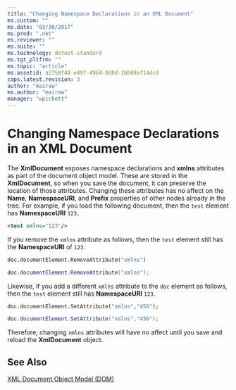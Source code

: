 ```yaml
---
title: "Changing Namespace Declarations in an XML Document"
ms.custom: ""
ms.date: "03/30/2017"
ms.prod: ".net"
ms.reviewer: ""
ms.suite: ""
ms.technology: dotnet-standard
ms.tgt_pltfrm: ""
ms.topic: "article"
ms.assetid: a2758f40-e497-4964-8d8d-1bb68af14dcd
caps.latest.revision: 3
author: "mairaw"
ms.author: "mairaw"
manager: "wpickett"
---
```

# Changing Namespace Declarations in an XML Document
The **XmlDocument** exposes namespace declarations and **xmlns** attributes as part of the document object model. These are stored in the **XmlDocument**, so when you save the document, it can preserve the location of those attributes. Changing these attributes has no affect on the **Name**, **NamespaceURI**, and **Prefix** properties of other nodes already in the tree. For example, if you load the following document, then the `test` element has **NamespaceURI** `123.`  
  
```xml  
<test xmlns="123"/>  
```  
  
 If you remove the `xmlns` attribute as follows, then the `test` element still has the **NamespaceURI** of `123`.  
  
```vb  
doc.documentElement.RemoveAttribute("xmlns")  
```  
  
```csharp  
doc.documentElement.RemoveAttribute("xmlns");  
```  
  
 Likewise, if you add a different `xmlns` attribute to the `doc` element as follows, then the `test` element still has **NamespaceURI** `123`.  
  
```vb  
doc.documentElement.SetAttribute("xmlns","456");  
```  
  
```csharp  
doc.documentElement.SetAttribute("xmlns","456");  
```  
  
 Therefore, changing `xmlns` attributes will have no affect until you save and reload the **XmlDocument** object.  
  
## See Also  
 [XML Document Object Model (DOM)](../../../../docs/standard/data/xml/xml-document-object-model-dom.md)
